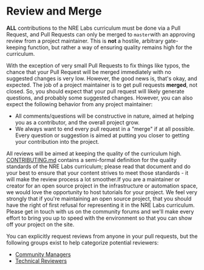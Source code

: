 # Review and Merge

**ALL** contributions to the NRE Labs curriculum must be done via a Pull Request, and Pull Requests can only be merged to `master`with an approving review from a project maintainer. This is **not** a hostile, arbitrary gate-keeping function, but rather a way of ensuring quality remains high for the curriculum.

With the exception of very small Pull Requests to fix things like typos, the chance that your Pull Request will be merged immediately with no suggested changes is very low. However, the good news is, that's okay, and expected. The job of a project maintainer is to get pull requests **merged**, not closed. So, you should expect that your pull request will likely generate questions, and probably some suggested changes. However, you can also expect the following behavior from any project maintainer:

* All comments/questions will be constructive in nature, aimed at helping you as a contributor, and the overall project grow.
* We always want to end every pull request in a "merge" if at all possible. Every question or suggestion is aimed at putting you closer to getting your contribution into the project.

All reviews will be aimed at keeping the quality of the curriculum high. [CONTRIBUTING.md](https://github.com/nre-learning/nrelabs-curriculum/blob/master/CONTRIBUTING.md) contains a semi-formal definition for the quality standards of the NRE Labs curriculum; please read that document and do your best to ensure that your content strives to meet those standards - it will make the review process a lot smoother.If you are a maintainer or creator for an open source project in the infrastructure or automation space, we would love the opportunity to host tutorials for your project. We feel very strongly that if you're maintaining an open source project, that you should have the right of first refusal for representing it in the NRE Labs curriculum. Please get in touch with us on the community forums and we'll make every effort to bring you up to speed with the environment so that you can show off your project on the site.

You can explicitly request reviews from anyone in your pull requests, but the following groups exist to help categorize potential reviewers:

* [Community Managers](https://github.com/orgs/nre-learning/teams/community-managers)
* [Technical Reviewers](https://github.com/orgs/nre-learning/teams/technical-reviewers)

